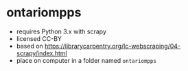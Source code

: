 # ontariompps
- requires Python 3.x with scrapy
- licensed CC-BY
- based on https://librarycarpentry.org/lc-webscraping/04-scrapy/index.html
- place on computer in a folder named `ontariompps`
